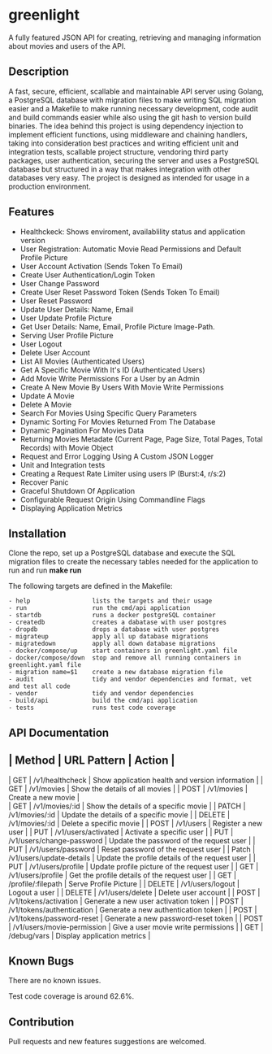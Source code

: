 # greenlight
A fully featured JSON API for creating, retrieving and managing information about movies and users of the API.

## Description
A fast, secure, efficient, scallable and maintainable API server using Golang, a PostgreSQL database with migration files to make writing SQL migration easier and a Makefile to make running necessary development, code audit and build commands easier while also using the git hash to version build binaries. The idea behind this project is using dependency injection to implement efficient functions, using middleware and chaining handlers, taking into consideration best practices and writing efficient unit and integration tests, scallable project structure, vendoring third party packages, user authentication, securing the server and uses a PostgreSQL database but structured in a way that makes integration with other databases very easy. The project is designed as intended for usage in a production environment.

## Features
* Healthckeck: Shows enviroment, availablility status and application version
* User Registration: Automatic Movie Read Permissions and Default Profile Picture
* User Account Activation (Sends Token To Email)
* Create User Authentication/Login Token
* User Change Password
* Create User Reset Password Token (Sends Token To Email)
* User Reset Password
* Update User Details: Name, Email
* User Update Profile Picture
* Get User Details: Name, Email, Profile Picture Image-Path.
* Serving User Profile Picture
* User Logout
* Delete User Account
* List All Movies (Authenticated Users)
* Get A Specific Movie With It's ID (Authenticated Users)
* Add Movie Write Permissions For a User by an Admin
* Create A New Movie By Users With Movie Write Permissions
* Update A Movie 
* Delete A Movie
* Search For Movies Using Specific Query Parameters
* Dynamic Sorting For Movies Returned From The Database
* Dynamic Pagination For Movies Data
* Returning Movies Metadate (Current Page, Page Size, Total Pages, Total Records) with Movie Object 
* Request and Error Logging Using A Custom JSON Logger
* Unit and Integration tests
* Creating a Request Rate Limiter using users IP (Burst:4, r/s:2)
* Recover Panic
* Graceful Shutdown Of Application
* Configurable Request Origin Using Commandline Flags
* Displaying Application Metrics

## Installation
Clone the repo, set up a PostgreSQL database and execute the SQL migration files to create the necessary tables needed for the application to run and run **make run**

The following targets are defined in the Makefile:
```
- help                 lists the targets and their usage
- run                  run the cmd/api application
- startdb              runs a docker postgreSQL container
- createdb             creates a dabatase with user postgres
- dropdb               drops a database with user postgres
- migrateup            apply all up database migrations 
- migratedown          apply all down database migrations
- docker/compose/up    start containers in greenlight.yaml file
- docker/compose/down  stop and remove all running containers in greenlight.yaml file
- migration name=$1    create a new database migration file
- audit                tidy and vendor dependencies and format, vet and test all code
- vendor               tidy and vendor dependencies
- build/api            build the cmd/api application
- tests                runs test code coverage
```

## API Documentation
| Method |   URL Pattern              |  Action                                           |
-------------------------------------------------------------------------------------------
| GET    | /v1/healthcheck            | Show application health and version information   |
| GET    | /v1/movies                 | Show the details of all movies                    |
| POST   | /v1/movies                 | Create a new movie                                |                                                           
| GET    | /v1/movies/:id             | Show the details of a specific movie              |
| PATCH  | /v1/movies/:id             | Update the details of a specific movie            |
| DELETE | /v1/movies/:id             | Delete a specific movie                           |
| POST   | /v1/users                  | Register a new user                               |
| PUT    | /v1/users/activated        | Activate a specific user                          |
| PUT    | /v1/users/change-password  | Update the password of the request user           |
| PUT    | /v1/users/password         | Reset password of the request user                |
| Patch  | /v1/users/update-details   | Update the profile details of the request user    |
| PUT    | /v1/users/profile          | Update profile picture of the request user        |
| GET    | /v1/users/profile          | Get the profile details of the request user       |
| GET    | /profile/:filepath         | Serve Profile Picture                             |
| DELETE | /v1/users/logout           | Logout a user                                     |
| DELETE | /v1/users/delete           | Delete user account                               |
| POST   | /v1/tokens/activation      | Generate a new user activation token              |
| POST   | /v1/tokens/authentication  | Generate a new authentication token               |
| POST   | /v1/tokens/password-reset  | Generate a new password-reset token               |
| POST   | /v1/users/movie-permission | Give a user movie write permissions               |
| GET    | /debug/vars                | Display application metrics                       |

## Known Bugs
There are no known issues.

Test code coverage is around 62.6%.

## Contribution
Pull requests and new features suggestions are welcomed.